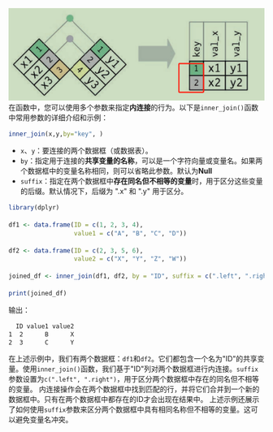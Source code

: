 ![Pasted image 20231023230251](attachments/Pasted%20image%2020231023230251.png)
在函数中，您可以使用多个参数来指定**内连接**的行为。以下是`inner_join()`函数中常用参数的详细介绍和示例：
```R
inner_join(x,y,by="key", )
```

- `x`、`y`：要连接的两个数据框（或数据表）。
- `by`：指定用于连接的**共享变量的名称**，可以是一个字符向量或变量名。如果两个数据框中的变量名称相同，则可以省略此参数。默认为**Null**
- `suffix`：指定在两个数据框中**存在同名但不相等的变量**时，用于区分这些变量的后缀。默认情况下，后缀为 ".x" 和 ".y" 用于区分。

```R
library(dplyr)

df1 <- data.frame(ID = c(1, 2, 3, 4),
                  value1 = c("A", "B", "C", "D"))

df2 <- data.frame(ID = c(2, 3, 5, 6),
                  value2 = c("X", "Y", "Z", "W"))

joined_df <- inner_join(df1, df2, by = "ID", suffix = c(".left", ".right"))

print(joined_df)
```

输出：

```
  ID value1 value2
1  2      B      X
2  3      C      Y
```

在上述示例中，我们有两个数据框：`df1`和`df2`。它们都包含一个名为"ID"的共享变量。使用`inner_join()`函数，我们基于"ID"列对两个数据框进行内连接。`suffix`参数设置为`c(".left", ".right")`，用于区分两个数据框中存在的同名但不相等的变量。
内连接操作会在两个数据框中找到匹配的行，并将它们合并到一个新的数据框中。只有在两个数据框中都存在的ID才会出现在结果中。
上述示例还展示了如何使用`suffix`参数来区分两个数据框中具有相同名称但不相等的变量。这可以避免变量名冲突。
